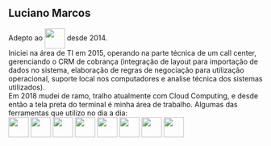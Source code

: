## Luciano Marcos

<div>
  Adepto ao
  <img align="center" "alt=linux" heigh="30" width="40" src="https://cdn.jsdelivr.net/gh/devicons/devicon/icons/linux/linux-original.svg">
   desde 2014.
</div>

<div>
  Iniciei na área de TI em 2015, operando na parte técnica de um call center, gerenciando o CRM de cobrança (integração de layout para importação de dados no sistema, elaboração de regras de negociação para utilização operacional, suporte local nos computadores e analise técnica dos sistemas utilizados).<br>
  Em 2018 mudei de ramo, tralho atualmente com Cloud Computing, e desde então a tela preta do terminal é minha área de trabalho. Algumas das ferramentas que utilizo no dia a dia:<br>
<img align="center" "alt=bash" heigh="30" width="40" src="https://cdn.jsdelivr.net/gh/devicons/devicon/icons/bash/bash-original.svg">
<img align="center" "alt=nginx" heigh="30" width="40" src="https://cdn.jsdelivr.net/gh/devicons/devicon/icons/nginx/nginx-original.svg">
<img align="center" "alt=aws" heigh="30" width="40" src="https://cdn.jsdelivr.net/gh/devicons/devicon/icons/mysql/mysql-original.svg">
<img align="center" "alt=aws" heigh="30" width="40" src="https://cdn.jsdelivr.net/gh/devicons/devicon/icons/php/php-original.svg">
<img align="center" "alt=wordpress" heigh="30" width="40" src="https://cdn.jsdelivr.net/gh/devicons/devicon/icons/wordpress/wordpress-original.svg">
<img align="center" "alt=prometheus" heigh="30" width="40" src="https://cdn.jsdelivr.net/gh/devicons/devicon/icons/prometheus/prometheus-original.svg">
<img align="center" "alt=grafana" heigh="30" width="40" src="https://cdn.jsdelivr.net/gh/devicons/devicon/icons/grafana/grafana-original.svg">
<img align="center" "alt=aws" heigh="30" width="40" src="https://cdn.jsdelivr.net/gh/devicons/devicon/icons/amazonwebservices/amazonwebservices-original-wordmark.svg">
</div>
